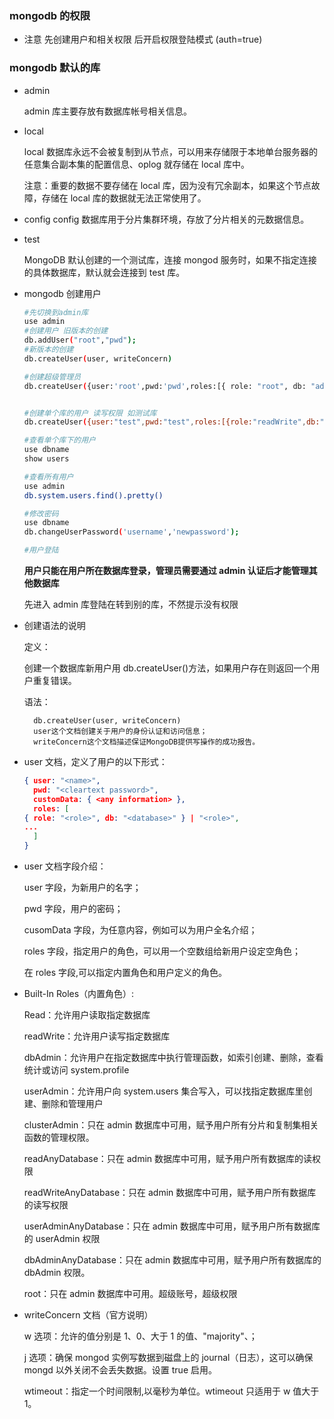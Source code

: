 ### mongodb 的权限

- 注意 先创建用户和相关权限 后开启权限登陆模式 (auth=true)

### mongodb 默认的库

- admin

  admin 库主要存放有数据库帐号相关信息。

- local

  local 数据库永远不会被复制到从节点，可以用来存储限于本地单台服务器的任意集合副本集的配置信息、oplog 就存储在 local 库中。

  注意：重要的数据不要存储在 local 库，因为没有冗余副本，如果这个节点故障，存储在 local 库的数据就无法正常使用了。

- config
  config 数据库用于分片集群环境，存放了分片相关的元数据信息。

- test

  MongoDB 默认创建的一个测试库，连接 mongod 服务时，如果不指定连接的具体数据库，默认就会连接到 test 库。

- mongodb 创建用户

  ```sh
  #先切换到admin库
  use admin
  #创建用户 旧版本的创建
  db.addUser("root","pwd");
  #新版本的创建
  db.createUser(user, writeConcern)

  #创建超级管理员
  db.createUser({user:'root',pwd:'pwd',roles:[{ role: "root", db: "admin" }]})


  #创建单个库的用户 读写权限 如测试库
  db.createUser({user:"test",pwd:"test",roles:[{role:"readWrite",db:"test"}]})

  #查看单个库下的用户
  use dbname
  show users

  #查看所有用户
  use admin
  db.system.users.find().pretty()

  #修改密码
  use dbname
  db.changeUserPassword('username','newpassword');

  #用户登陆
  ```

  **用户只能在用户所在数据库登录，管理员需要通过 admin 认证后才能管理其他数据库**

  先进入 admin 库登陆在转到别的库，不然提示没有权限

- 创建语法的说明

  定义：

  创建一个数据库新用户用 db.createUser()方法，如果用户存在则返回一个用户重复错误。

  语法：

        db.createUser(user, writeConcern)
        user这个文档创建关于用户的身份认证和访问信息；
        writeConcern这个文档描述保证MongoDB提供写操作的成功报告。

- user 文档，定义了用户的以下形式：

  ```json
  { user: "<name>",
    pwd: "<cleartext password>",
    customData: { <any information> },
    roles: [
  { role: "<role>", db: "<database>" } | "<role>",
  ...
    ]
  }
  ```

- user 文档字段介绍：

  user 字段，为新用户的名字；

  pwd 字段，用户的密码；

  cusomData 字段，为任意内容，例如可以为用户全名介绍；

  roles 字段，指定用户的角色，可以用一个空数组给新用户设定空角色；

  在 roles 字段,可以指定内置角色和用户定义的角色。

- Built-In Roles（内置角色）:

  Read：允许用户读取指定数据库

  readWrite：允许用户读写指定数据库

  dbAdmin：允许用户在指定数据库中执行管理函数，如索引创建、删除，查看统计或访问 system.profile

  userAdmin：允许用户向 system.users 集合写入，可以找指定数据库里创建、删除和管理用户

  clusterAdmin：只在 admin 数据库中可用，赋予用户所有分片和复制集相关函数的管理权限。

  readAnyDatabase：只在 admin 数据库中可用，赋予用户所有数据库的读权限

  readWriteAnyDatabase：只在 admin 数据库中可用，赋予用户所有数据库的读写权限

  userAdminAnyDatabase：只在 admin 数据库中可用，赋予用户所有数据库的 userAdmin 权限

  dbAdminAnyDatabase：只在 admin 数据库中可用，赋予用户所有数据库的 dbAdmin 权限。

  root：只在 admin 数据库中可用。超级账号，超级权限

- writeConcern 文档（官方说明）

  w 选项：允许的值分别是 1、0、大于 1 的值、"majority"、<tag set>；

  j 选项：确保 mongod 实例写数据到磁盘上的 journal（日志），这可以确保 mongd 以外关闭不会丢失数据。设置 true 启用。

  wtimeout：指定一个时间限制,以毫秒为单位。wtimeout 只适用于 w 值大于 1。
